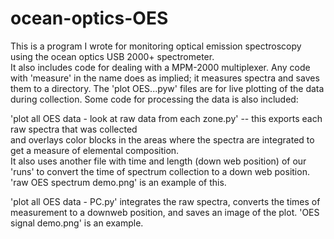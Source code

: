 # ocean-optics-OES
  
This is a program I wrote for monitoring optical emission spectroscopy using the ocean optics USB 2000+ spectrometer.  
It also includes code for dealing with a MPM-2000 multiplexer.  Any code with 'measure' in the name does as implied; 
it measures spectra and saves them to a directory.  The 'plot OES...pyw' files are for live plotting of the 
data during collection.  Some code for processing the data is also included:  

'plot all OES data - look at raw data from each zone.py'  -- this exports each raw spectra that was collected  
and overlays color blocks in the areas where the spectra are integrated to get a measure of elemental composition.  
It also uses another file with time and length (down web position) of our 'runs' to convert the time of spectrum 
collection to a down web position.  'raw OES spectrum demo.png' is an example of this.  
  
'plot all OES data - PC.py' integrates the raw spectra, converts the times of measurement to a downweb position, 
and saves an image of the plot.  'OES signal demo.png' is an example.